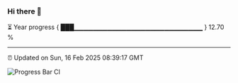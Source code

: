 ### Hi there 👋

⏳ Year progress { ███▁▁▁▁▁▁▁▁▁▁▁▁▁▁▁▁▁▁▁▁▁▁▁▁▁▁▁ } 12.70 %

---

⏰ Updated on Sun, 16 Feb 2025 08:39:17 GMT

![Progress Bar CI](https://github.com/IshwaranRudhara/GIT-ACTION/workflows/Progress%20Bar%20CI/badge.svg)
